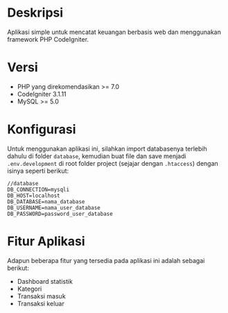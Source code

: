 # Deskripsi

Aplikasi simple untuk mencatat keuangan berbasis web dan menggunakan framework PHP CodeIgniter.

# Versi

- PHP yang direkomendasikan >= 7.0
- CodeIgniter 3.1.11
- MySQL >= 5.0

# Konfigurasi

Untuk menggunakan aplikasi ini, silahkan import databasenya terlebih dahulu di folder `database`, kemudian buat file dan save menjadi `.env.development` di root folder project (sejajar dengan `.htaccess`) dengan isinya seperti berikut:

```
//database
DB_CONNECTION=mysqli
DB_HOST=localhost
DB_DATABASE=nama_database
DB_USERNAME=nama_user_database
DB_PASSWORD=password_user_database
```

# Fitur Aplikasi
Adapun beberapa fitur yang tersedia pada aplikasi ini adalah sebagai berikut:

- Dashboard statistik
- Kategori
- Transaksi masuk
- Transaksi keluar
